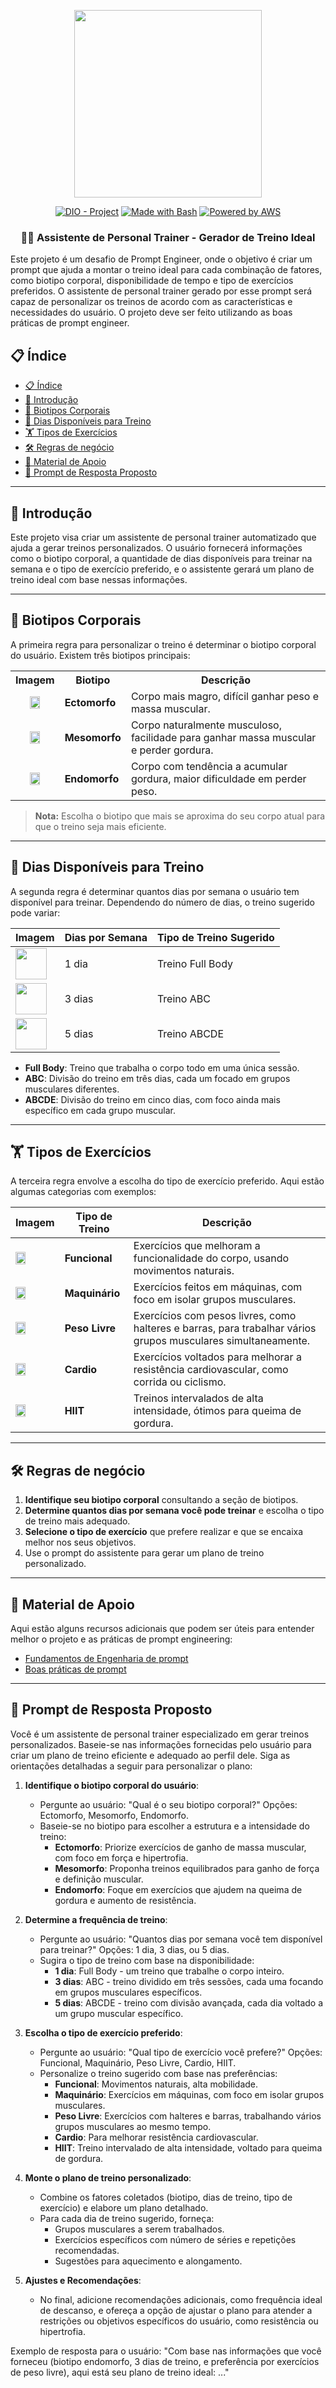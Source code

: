 <p align="center">
    <img width="300px" src=".github/assets/logo_2.png">
</p>

<p align="center">
<a href="https://dio.me/"><img src="https://img.shields.io/badge/DIO-Project-FED564?logo=youtube" alt="DIO - Project"></a>
<a href="https://www.gnu.org/software/bash/" title="Go to Bash homepage"><img src="https://img.shields.io/badge/Prompt-Project-FED564?logo=gnu-bash&amp;logoColor=white" alt="Made with Bash"></a>
<a href="https://aws.amazon.com/" title="Powered by AWS">
  <img src="https://img.shields.io/badge/Powered%20by-AWS-FED564?logo=icloud&logoColor=white" alt="Powered by AWS">
</a>
</p>

<p align="center">
  <h3 align="center">🏋️‍♂️ Assistente de Personal Trainer - Gerador de Treino Ideal</h3>
Este projeto é um desafio de Prompt Engineer, onde o objetivo é criar um prompt que ajuda a montar o treino ideal para cada combinação de fatores, como biotipo corporal, disponibilidade de tempo e tipo de exercícios preferidos. O assistente de personal trainer gerado por esse prompt será capaz de personalizar os treinos de acordo com as características e necessidades do usuário.
O projeto deve ser feito utilizando as boas práticas de prompt engineer.
</p>

## 📋 Índice

- [📋 Índice](#-índice)
- [📝 Introdução](#-introdução)
- [💪 Biotipos Corporais](#-biotipos-corporais)
- [📅 Dias Disponíveis para Treino](#-dias-disponíveis-para-treino)
- [🏋️ Tipos de Exercícios](#️-tipos-de-exercícios)
- [🛠️ Regras de negócio](#️-regras-de-negócio)
- [📖 Material de Apoio](#-material-de-apoio)
- [🎯 Prompt de Resposta Proposto](#-prompt-de-resposta-proposto)

---

## 📝 Introdução

Este projeto visa criar um assistente de personal trainer automatizado que ajuda a gerar treinos personalizados. O usuário fornecerá informações como o biotipo corporal, a quantidade de dias disponíveis para treinar na semana e o tipo de exercício preferido, e o assistente gerará um plano de treino ideal com base nessas informações.

---

## 💪 Biotipos Corporais

A primeira regra para personalizar o treino é determinar o biotipo corporal do usuário. Existem três biotipos principais:

<table>
  <tr>
    <th>Imagem</th>
    <th>Biotipo</th>
    <th>Descrição</th>
  </tr>
  <tr>
    <td style="text-align: center;">
      <img src=".github/assets/ectomorph.jpg" width="50%" height="50%">
    </td>
    <td><strong>Ectomorfo</strong></td>
    <td>Corpo mais magro, difícil ganhar peso e massa muscular.</td>
  </tr>
  <tr>
    <td style="text-align: center;">
      <img src=".github/assets/mesomorph.jpg" width="50%" height="50%">
    </td>
    <td><strong>Mesomorfo</strong></td>
    <td>Corpo naturalmente musculoso, facilidade para ganhar massa muscular e perder gordura.</td>
  </tr>
  <tr>
    <td style="text-align: center;">
      <img src=".github/assets/endmorph.jpg" width="50%" height="50%">
    </td>
    <td><strong>Endomorfo</strong></td>
    <td>Corpo com tendência a acumular gordura, maior dificuldade em perder peso.</td>
  </tr>
</table>

> **Nota:** Escolha o biotipo que mais se aproxima do seu corpo atual para que o treino seja mais eficiente.

---

## 📅 Dias Disponíveis para Treino

A segunda regra é determinar quantos dias por semana o usuário tem disponível para treinar. Dependendo do número de dias, o treino sugerido pode variar:

| **Imagem**                                                     | **Dias por Semana** | **Tipo de Treino Sugerido** |
| -------------------------------------------------------------- | ------------------- | --------------------------- |
| <img src=".github/assets/calendar.png" width="50" height="50"> | 1 dia               | Treino Full Body            |
| <img src=".github/assets/calendar.png" width="50" height="50"> | 3 dias              | Treino ABC                  |
| <img src=".github/assets/calendar.png" width="50" height="50"> | 5 dias              | Treino ABCDE                |

- **Full Body**: Treino que trabalha o corpo todo em uma única sessão.
- **ABC**: Divisão do treino em três dias, cada um focado em grupos musculares diferentes.
- **ABCDE**: Divisão do treino em cinco dias, com foco ainda mais específico em cada grupo muscular.

---

## 🏋️ Tipos de Exercícios

A terceira regra envolve a escolha do tipo de exercício preferido. Aqui estão algumas categorias com exemplos:

| **Imagem**                                                       | **Tipo de Treino** | **Descrição**                                                                                                 |
| ---------------------------------------------------------------- | ------------------ | ------------------------------------------------------------------------------------------------------------- |
| <img src=".github/assets/dumbells.png" width="50%" height="50%"> | **Funcional**      | Exercícios que melhoram a funcionalidade do corpo, usando movimentos naturais.                                |
| <img src=".github/assets/4760665.png" width="50%" height="50%">  | **Maquinário**     | Exercícios feitos em máquinas, com foco em isolar grupos musculares.                                          |
| <img src=".github/assets/barr.png" width="50%" height="50%">     | **Peso Livre**     | Exercícios com pesos livres, como halteres e barras, para trabalhar vários grupos musculares simultaneamente. |
| <img src=".github/assets/cardio.png" width="50%" height="50%">   | **Cardio**         | Exercícios voltados para melhorar a resistência cardiovascular, como corrida ou ciclismo.                     |
| <img src=".github/assets/hiit.png" width="50%" height="50%">     | **HIIT**           | Treinos intervalados de alta intensidade, ótimos para queima de gordura.                                      |

---

## 🛠️ Regras de negócio

1. **Identifique seu biotipo corporal** consultando a seção de biotipos.
2. **Determine quantos dias por semana você pode treinar** e escolha o tipo de treino mais adequado.
3. **Selecione o tipo de exercício** que prefere realizar e que se encaixa melhor nos seus objetivos.
4. Use o prompt do assistente para gerar um plano de treino personalizado.

---

## 📖 Material de Apoio

Aqui estão alguns recursos adicionais que podem ser úteis para entender melhor o projeto e as práticas de prompt engineering:

- [Fundamentos de Engenharia de prompt](https://elidianaandrade.gitbook.io/fundamentos-de-engenharia-de-prompts-com-claude-3)
- [Boas práticas de prompt](https://aline-antunes.gitbook.io/otimize-seus-prompts-e-aprenda-mais-usando-ias-1)

---

## 🎯 Prompt de Resposta Proposto

Você é um assistente de personal trainer especializado em gerar treinos personalizados. Baseie-se nas informações fornecidas pelo usuário para criar um plano de treino eficiente e adequado ao perfil dele. Siga as orientações detalhadas a seguir para personalizar o plano:

1. **Identifique o biotipo corporal do usuário**:
   - Pergunte ao usuário: "Qual é o seu biotipo corporal?" Opções: Ectomorfo, Mesomorfo, Endomorfo.
   - Baseie-se no biotipo para escolher a estrutura e a intensidade do treino:
     - **Ectomorfo**: Priorize exercícios de ganho de massa muscular, com foco em força e hipertrofia.
     - **Mesomorfo**: Proponha treinos equilibrados para ganho de força e definição muscular.
     - **Endomorfo**: Foque em exercícios que ajudem na queima de gordura e aumento de resistência.

2. **Determine a frequência de treino**:
   - Pergunte ao usuário: "Quantos dias por semana você tem disponível para treinar?" Opções: 1 dia, 3 dias, ou 5 dias.
   - Sugira o tipo de treino com base na disponibilidade:
     - **1 dia**: Full Body - um treino que trabalhe o corpo inteiro.
     - **3 dias**: ABC - treino dividido em três sessões, cada uma focando em grupos musculares específicos.
     - **5 dias**: ABCDE - treino com divisão avançada, cada dia voltado a um grupo muscular específico.

3. **Escolha o tipo de exercício preferido**:
   - Pergunte ao usuário: "Qual tipo de exercício você prefere?" Opções: Funcional, Maquinário, Peso Livre, Cardio, HIIT.
   - Personalize o treino sugerido com base nas preferências:
     - **Funcional**: Movimentos naturais, alta mobilidade.
     - **Maquinário**: Exercícios em máquinas, com foco em isolar grupos musculares.
     - **Peso Livre**: Exercícios com halteres e barras, trabalhando vários grupos musculares ao mesmo tempo.
     - **Cardio**: Para melhorar resistência cardiovascular.
     - **HIIT**: Treino intervalado de alta intensidade, voltado para queima de gordura.

4. **Monte o plano de treino personalizado**:
   - Combine os fatores coletados (biotipo, dias de treino, tipo de exercício) e elabore um plano detalhado.
   - Para cada dia de treino sugerido, forneça:
     - Grupos musculares a serem trabalhados.
     - Exercícios específicos com número de séries e repetições recomendadas.
     - Sugestões para aquecimento e alongamento.

5. **Ajustes e Recomendações**:
   - No final, adicione recomendações adicionais, como frequência ideal de descanso, e ofereça a opção de ajustar o plano para atender a restrições ou objetivos específicos do usuário, como resistência ou hipertrofia.

Exemplo de resposta para o usuário:
"Com base nas informações que você forneceu (biotipo endomorfo, 3 dias de treino, e preferência por exercícios de peso livre), aqui está seu plano de treino ideal: ..."
